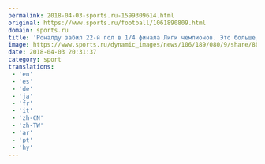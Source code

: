 ```yaml
---
permalink: 2018-04-03-sports.ru-1599309614.html
original: https://www.sports.ru/football/1061890809.html
domain: sports.ru
title: 'Роналду забил 22-й гол в 1/4 финала Лиги чемпионов. Это больше, чем у &amp;laquo;Ювентуса&amp;raquo; на этой стадии турнира за всю историю'
image: https://www.sports.ru/dynamic_images/news/106/189/080/9/share/8bc44d.png
date: 2018-04-03 20:31:37
category: sport
translations: 
 - 'en'
 - 'es'
 - 'de'
 - 'ja'
 - 'fr'
 - 'it'
 - 'zh-CN'
 - 'zh-TW'
 - 'ar'
 - 'pt'
 - 'hy'
---
```


